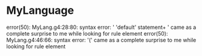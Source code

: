 # MyLanguage
error(50): MyLang.g4:28:80: syntax error: ' 'default' statement+ ' came as a complete surprise to me while looking for rule element error(50): MyLang.g4:46:66: syntax error: '(' came as a complete surprise to me while looking for rule element
